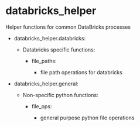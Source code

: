 # databricks_helper
Helper functions for common DataBricks processes


* databricks_helper.databricks: 

  * Databricks specific functions:
  
    * file_paths:
    
      * file path operations for databricks
  
* databricks_helper.general: 

  * Non-specific python functions:
  
    * file_ops:
    
      * general purpose python file operations
